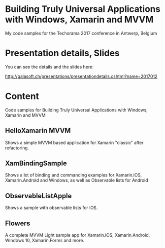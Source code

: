 # Building Truly Universal Applications with Windows, Xamarin and MVVM 

My code samples for the Techorama 2017 conference in Antwerp, Belgium

# Presentation details, Slides

You can see the details and the slides here:

http://galasoft.ch/presentations/presentationdetails.cshtml?name=2017012

# Content

Code samples for Building Truly Universal Applications with Windows, Xamarin and MVVM

## HelloXamarin MVVM

Shows a simple MVVM based application for Xamarin "classic" after refactoring.

## XamBindingSample

Shows a lot of binding and commanding examples for Xamarin.iOS, Xamarin.Android and Windows, as well as Observable lists for Android

## ObservableListApple

Shows a sample with observable lists for iOS.

## Flowers

A complete MVVM Light sample app for Xamarin.iOS, Xamarin.Android, Windows 10, Xamarin.Forms and more.
